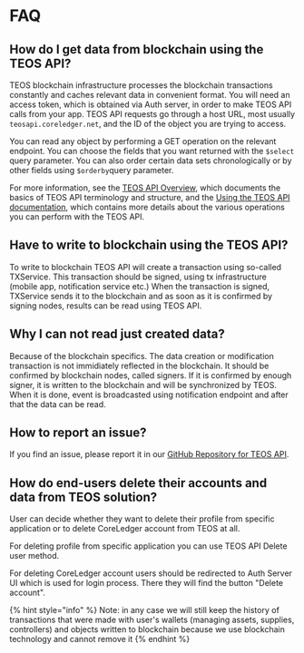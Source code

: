 # FAQ

## How do I get data from blockchain using the TEOS API?

TEOS blockchain infrastructure processes the blockchain transactions constantly and caches relevant data in convenient format. You will need an access token, which is obtained via Auth server, in order to make TEOS API calls from your app. TEOS API requests go through a host URL, most usually `teosapi.coreledger.net`, and the ID of the object you are trying to access.

You can read any object by performing a GET operation on the relevant endpoint. You can choose the fields that you want returned with the `$select` query parameter. You can also order certain data sets chronologically or by other fields using `$orderby`query parameter.

For more information, see the [TEOS API Overview](overview/), which documents the basics of TEOS API terminology and structure, and the [Using the TEOS API documentation](using-the-teos-api/), which contains more details about the various operations you can perform with the TEOS API.

## Have to write to blockchain using the TEOS API?

To write to blockchain TEOS API will create a transaction using so-called TXService. This transaction should be signed, using tx infrastructure (mobile app, notification service etc.) When the transaction is signed, TXService sends it to the blockchain and as soon as it is confirmed by signing nodes, results can be read using TEOS API.

## Why I can not read just created data?

Because of the blockchain specifics. The data creation or modification transaction is not immidiately reflected in the blockchain. It should be confirmed by blockchain nodes, called signers. If it is confirmed by enough signer, it is written to the blockchain and will be synchronized by TEOS. When it is done, event is broadcasted using notification endpoint and after that the data can be read.

## How to report an issue?

If you find an issue, please report it in our [GitHub Repository for TEOS API](https://github.com/CoreLedger-TEOS/API/issues).

## How do end-users delete their accounts and data from TEOS solution?

User can decide whether they want to delete their profile from specific application or to delete CoreLedger account from TEOS at all.

For deleting profile from specific application you can use TEOS API Delete user method.

For deleting CoreLedger account users should be redirected to Auth Server UI which is used for login process. There they will find the button "Delete account".

{% hint style="info" %}
Note: in any case we will still keep the history of transactions that were made with user's wallets (managing assets, supplies, controllers) and objects written to blockchain because we use blockchain technology and cannot remove it
{% endhint %}
